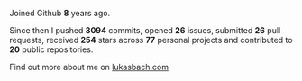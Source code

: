 Joined Github **8** years ago.

Since then I pushed **3094** commits, opened **26** issues, submitted **26** pull requests, received **254** stars across **77** personal projects and contributed to **20** public repositories.

Find out more about me on [lukasbach.com](https://lukasbach.com)
